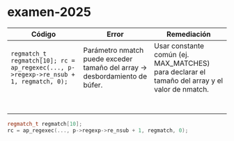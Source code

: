 # examen-2025


| Código | Error | Remediación |
|--|--|--|
| `regmatch_t regmatch[10]; rc = ap_regexec(..., p->regexp->re_nsub + 1, regmatch, 0);` |Parámetro nmatch puede exceder tamaño del array → desbordamiento de búfer.  | Usar constante común (ej. MAX_MATCHES) para declarar el tamaño del array y el valor de nmatch. |
|  |  |  |
|  |  |  |
|  |  |  |
|  |  |  |
|  |  |  |
|  |  |  |
|  |  |  |


```cpp
regmatch_t regmatch[10];
rc = ap_regexec(..., p->regexp->re_nsub + 1, regmatch, 0);
